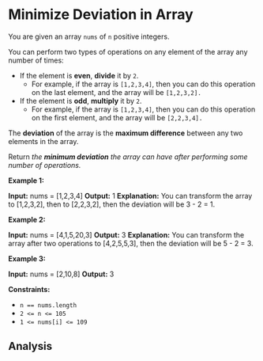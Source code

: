# Minimize Deviation in Array

You are given an array `nums` of `n` positive integers.

You can perform two types of operations on any element of the array any number of times:

-   If the element is **even**, **divide** it by `2`.
    -   For example, if the array is `[1,2,3,4]`, then you can do this operation on the last element, and the array will be `[1,2,3,2].`
-   If the element is **odd**, **multiply** it by `2`.
    -   For example, if the array is `[1,2,3,4]`, then you can do this operation on the first element, and the array will be `[2,2,3,4].`

The **deviation** of the array is the **maximum difference** between any two elements in the array.

Return _the **minimum deviation** the array can have after performing some number of operations._

**Example 1:**

**Input:** nums = [1,2,3,4]
**Output:** 1
**Explanation:** You can transform the array to [1,2,3,2], then to [2,2,3,2], then the deviation will be 3 - 2 = 1.

**Example 2:**

**Input:** nums = [4,1,5,20,3]
**Output:** 3
**Explanation:** You can transform the array after two operations to [4,2,5,5,3], then the deviation will be 5 - 2 = 3.

**Example 3:**

**Input:** nums = [2,10,8]
**Output:** 3

**Constraints:**

-   `n == nums.length`
-   `2 <= n <= 105`
-   `1 <= nums[i] <= 109`

## Analysis

